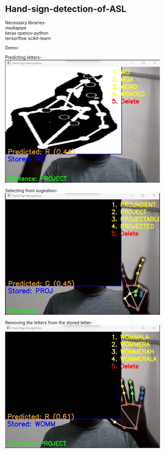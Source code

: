 # Hand-sign-detection-of-ASL

Necessary libraries-  
mediapipe  
keras
opencv-python   
tensorflow 
scikit-learn  

Demo-

Predicting letters-  
![image alt](https://github.com/Tejas-Matale/Hand-sign-detection-of-ASL/blob/72039ae3c743b11acbd5d3bb2c92cc30d62573d9/Demo/demo1.png)  

Selecting from sugestion-  
![image alt](https://github.com/Tejas-Matale/Hand-sign-detection-of-ASL/blob/72039ae3c743b11acbd5d3bb2c92cc30d62573d9/Demo/selecting%20.png)  

Removing the letters from the stored letter-  
![image alt](https://github.com/Tejas-Matale/Hand-sign-detection-of-ASL/blob/72039ae3c743b11acbd5d3bb2c92cc30d62573d9/Demo/remove.png)  
